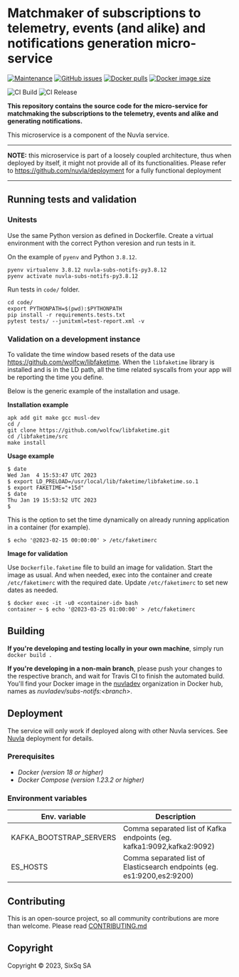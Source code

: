 # Matchmaker of subscriptions to telemetry, events (and alike) and notifications generation micro-service

[![Maintenance](https://img.shields.io/badge/Maintained%3F-yes-green.svg?style=for-the-badge)](https://github.com/nuvla/subs-notifs/graphs/commit-activity)
[![GitHub issues](https://img.shields.io/github/issues/nuvla/subs-notifs?style=for-the-badge&logo=github&logoColor=white)](https://github.com/nuvla/subs-notifs/issues)
[![Docker pulls](https://img.shields.io/docker/pulls/nuvla/subs-notifs?style=for-the-badge&logo=Docker&logoColor=white)](https://cloud.docker.com/u/nuvla/repository/docker/nuvla/subs-notifs)
[![Docker image size](https://img.shields.io/docker/image-size/nuvla/subs-notifs/master?logo=docker&logoColor=white&style=for-the-badge)](https://cloud.docker.com/u/nuvla/repository/docker/nuvla/subs-notifs)

![CI Build](https://github.com/nuvla/subs-notifs/actions/workflows/main.yml/badge.svg)
![CI Release](https://github.com/nuvla/subs-notifs/actions/workflows/release.yml/badge.svg)

**This repository contains the source code for the micro-service for matchmaking
the subscriptions to the telemetry, events and alike and generating notifications.**

This microservice is a component of the Nuvla service.

---

**NOTE:** this microservice is part of a loosely coupled architecture, thus when
deployed by itself, it might not provide all of its functionalities. Please
refer to https://github.com/nuvla/deployment for a fully functional deployment

---

## Running tests and validation

### Unitests

Use the same Python version as defined in Dockerfile. Create a virtual 
environment with the correct Python veresion and run tests in it.

On the example of `pyenv` and Python `3.8.12`.

```shell
pyenv virtualenv 3.8.12 nuvla-subs-notifs-py3.8.12
pyenv activate nuvla-subs-notifs-py3.8.12
```

Run tests in `code/` folder.

```shell
cd code/
export PYTHONPATH=$(pwd):$PYTHONPATH
pip install -r requirements.tests.txt
pytest tests/ --junitxml=test-report.xml -v
```

### Validation on a development instance

To validate the time window based resets of the data
use https://github.com/wolfcw/libfaketime. When the `libfaketime` library is
installed and is in the LD path, all the time related syscalls from your app
will be reporting the time you define.

Below is the generic example of the installation and usage.

**Installation example**

```shell
apk add git make gcc musl-dev
cd /
git clone https://github.com/wolfcw/libfaketime.git
cd /libfaketime/src
make install
```

**Usage example**

```shell
$ date
Wed Jan  4 15:53:47 UTC 2023
$ export LD_PRELOAD=/usr/local/lib/faketime/libfaketime.so.1
$ export FAKETIME="+15d"
$ date
Thu Jan 19 15:53:52 UTC 2023
$
```

This is the option to set the time dynamically on already running application in
a container (for example).

```shell
$ echo '@2023-02-15 00:00:00' > /etc/faketimerc
```

**Image for validation**

Use `Dockerfile.faketime` file to build an image for validation. Start the image
as usual. And when needed, exec into the container and create `/etc/faketimerc`
with the required date. Update `/etc/faketimerc` to set new dates as needed.

```shell
$ docker exec -it -u0 <container-id> bash 
container ~ $ echo '@2023-03-25 01:00:00' > /etc/faketimerc
```

## Building 

**If you're developing and testing locally in your own machine**, simply
run `docker build .`

**If you're developing in a non-main branch**, please push your changes to the
respective branch, and wait for Travis CI to finish the automated build. You'll
find your Docker image in the [nuvladev](https://hub.docker.com/u/nuvladev)
organization in Docker hub, names as _nuvladev/subs-notifs:\<branch\>_.

## Deployment

The service will only work if deployed along with other Nuvla services.
See [Nuvla](https://github.com/nuvla/deployment) deployment for details.

### Prerequisites

- *Docker (version 18 or higher)*
- *Docker Compose (version 1.23.2 or higher)*

### Environment variables

|Env. variable | Description |
| ------------------------ | -------------------------------------------------------------------- |
| KAFKA_BOOTSTRAP_SERVERS | Comma separated list of Kafka endpoints (eg. kafka1:9092,kafka2:9092) |
| ES_HOSTS | Comma separated list of Elasticsearch endpoints (eg. es1:9200,es2:9200) |


## Contributing

This is an open-source project, so all community contributions are more than
welcome. Please read [CONTRIBUTING.md](CONTRIBUTING.md)

## Copyright

Copyright &copy; 2023, SixSq SA
